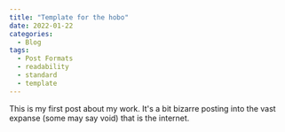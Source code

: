 ```yaml
---
title: "Template for the hobo"
date: 2022-01-22
categories:
  - Blog
tags:
  - Post Formats
  - readability
  - standard
  - template
---
```

This is my first post about my work.  It's a bit bizarre posting into the vast expanse (some may say void) that is the internet.  

